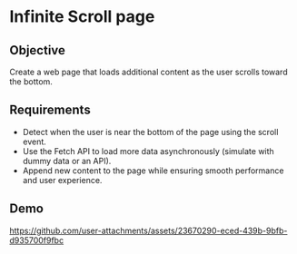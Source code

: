 # Infinite Scroll page

## Objective
Create a web page that loads additional content as the user scrolls toward the bottom.

## Requirements
- Detect when the user is near the bottom of the page using the scroll event.
- Use the Fetch API to load more data asynchronously (simulate with dummy data or an API).
- Append new content to the page while ensuring smooth performance and user experience.

## Demo

https://github.com/user-attachments/assets/23670290-eced-439b-9bfb-d935700f9fbc
